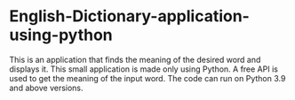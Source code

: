 # English-Dictionary-application-using-python
This is an application that finds the meaning of the desired word and displays it. This small application is made only using Python. A free API is used to get the meaning of the input word. The code can run on Python 3.9 and above versions.
